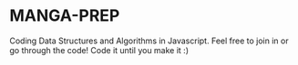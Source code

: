# MANGA-PREP
Coding Data Structures and Algorithms in Javascript.
Feel free to join in or go through the code!
Code it until you make it :)
